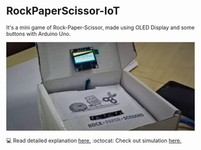 # RockPaperScissor-IoT
It's a mini game of Rock-Paper-Scissor, made using OLED Display and some buttons with Arduino Uno.

![final project](images/finalProject.jpeg)

:computer: Read detailed explanation [here.](https://create.arduino.cc/projecthub/p-pavan/mini-game-35bca9 "Arduino Project Hub")
:octocat: Check out simulation [here.](https://wokwi.com/projects/332247790508835410)
